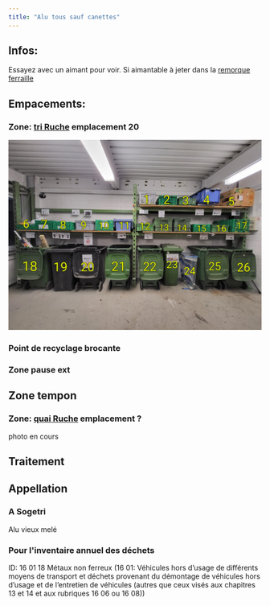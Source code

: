 ```yaml
---
title: "Alu tous sauf canettes"
---
```


## Infos:
Essayez avec un aimant pour voir. Si aimantable à jeter dans la [remorque ferraille](notes/equipements/vehicules/remorque%20ferraille.md)
## Empacements:
### Zone: [tri Ruche](notes/zones/tri%20Ruche.md) emplacement 20
![i-triZonesConteneurs](/notes/images/i_zones/i_quai/i-triZonesConteneurs.jpg)
### Point de recyclage brocante
### Zone pause ext
## Zone tempon
### Zone: [quai Ruche](notes/zones/quai%20Ruche.md) emplacement ?
photo en cours
## Traitement
## Appellation
### A Sogetri
Alu vieux melé
### Pour l'inventaire annuel des déchets
ID: 16 01 18
Métaux non ferreux (16 01: Véhicules hors d’usage de différents moyens de transport et déchets provenant du démontage de véhicules hors d’usage et de l’entretien de véhicules (autres que ceux visés aux chapitres 13 et 14 et aux rubriques 16 06 ou 16 08))